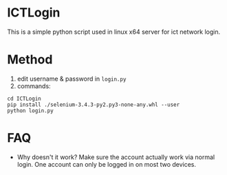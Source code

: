 # ICTLogin

This is a simple python script used in linux x64 server for ict network login.

# Method

1. edit username & password in `login.py`
2. commands:

```
cd ICTLogin
pip install ./selenium-3.4.3-py2.py3-none-any.whl --user
python login.py
```

# FAQ

* Why doesn't it work?
  Make sure the account actually work via normal login. One account can only be logged in on most two devices.
